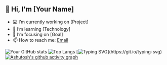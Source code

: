 ## 👋 Hi, I'm [Your Name]
- 💻 I’m currently working on [Project]
- 🌱 I’m learning [Technology]
- 🎯 I’m focusing on [Goal]
- 📫 How to reach me: [Email](mailto:yourname@email.com)

![Your GitHub stats](https://github-readme-stats.vercel.app/api?username=yourusername&show_icons=true&theme=radical)
![Top Langs](https://github-readme-stats.vercel.app/api/top-langs/?username=yourusername&layout=compact&theme=radical)
[![Typing SVG](https://readme-typing-svg.demolab.com?font=Fira+Code&size=24&duration=2000&pause=1000&color=F75C7E&center=true&vCenter=true&width=435&lines=Welcome+to+my+profile!;I'm+a+Developer.;Love+to+Code+and+Learn!)](https://git.io/typing-svg)
[![Ashutosh's github activity graph](https://github-readme-activity-graph.cyclic.app/graph?username=yourusername&theme=react-dark)](https://github.com/ashutosh00710/github-readme-activity-graph)
